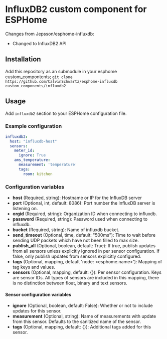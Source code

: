 # InfluxDB2 custom component for ESPHome
Changes from Jepsson/esphome-influxdb:
- Changed to InfluxDB2 API

## Installation
Add this repository as an submodule in your esphome custom_compontents;
`git clone https://github.com/CalvinSchwartz/esphome-influxdb custom_components/influxdb2`

## Usage

Add `influxdb2` section to your ESPHome configuration file.

### Example configuration

```yaml
influxdb2:
  host: "influxdb-host"
  sensors:
    meter_id:
      ignore: True
    ams_temperature:
      measurement: 'temperature'
      tags: 
        room: kitchen
```

### Configuration variables

* **host** (Required, string): Hostname or IP for the InfluxDB server
* **port** (Optional, int, default: 8086): Port number the InfluxDB server is listening on.
* **orgid** (Required, string): Organization ID when connecting to influxdb.
* **password** (Required, string): Password used when connecting to influxdb.
* **bucket** (Required, string): Name of influxdb bucket.
* **send_timeout** (Optional, time, default: "500ms"): Time to wait before sending UDP packets which have not been filled to max size.
* **publish_all** (Optional, boolean, default: True): If true, publish updates from all sensors unless explicitly ignored in per sensor configuration. If false, only publish updates from sensors explicitly configured.
* **tags** (Optional, mapping, default 'node: <esphome.name>'): Mapping of tag keys and values. 
* **sensors** (Optional, mapping, default: {}): Per sensor configuration. Keys are sensor IDs. All types of sensors are included in this mapping, there is no distinction between float, binary and text sensors.

#### Sensor configuration variables

* **ignore** (Optional, boolean, default: False): Whether or not to include updates for this sensor.
* **measurement** (Optional, string): Name of measurements with update from this sensor. Defaults to the sanitized name of the sensor.
* **tags** (Optional, mapping, default: {}): Additional tags added for this sensor.

